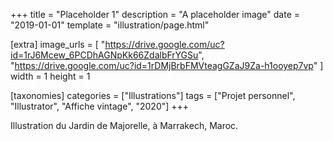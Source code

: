 +++
title = "Placeholder 1"
description = "A placeholder image"
date = "2019-01-01"
template = "illustration/page.html"

[extra]
image_urls = [
    "https://drive.google.com/uc?id=1rJ6Mcew_6PCDhAGNpKk66ZdalbFrYGSu", "https://drive.google.com/uc?id=1rDMjBrbFMVteagGZaJ9Za-h1ooyep7vp"
]
width = 1
height = 1

[taxonomies]
categories = ["Illustrations"]
tags = ["Projet personnel", "Illustrator", "Affiche vintage", "2020"]
+++

Illustration du Jardin de Majorelle, à Marrakech, Maroc.
